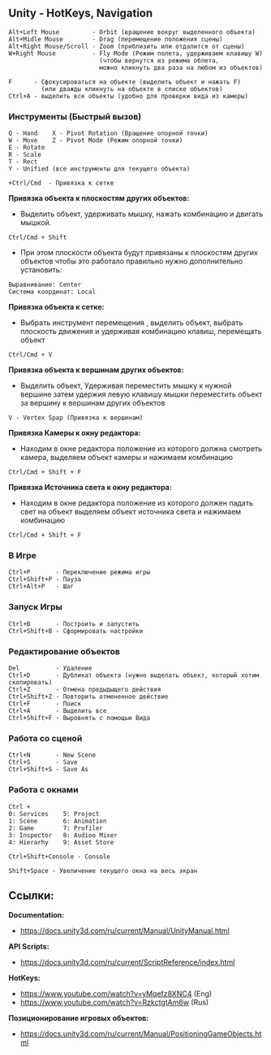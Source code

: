 ## Unity - HotKeys, Navigation

```
Alt+Left Mouse         - Orbit (вращение вокруг выделенного объекта) 
Alt+Midle Mouse        - Drag (перемещение положения сцены) 
Alt+Right Mouse/Scroll - Zoom (приблизить или отдалится от сцены) 
W+Right Mouse          - Fly Mode (Режим полета, удерживаем клавишу W) 
                         (чтобы вернутся из режима облета, 
                         можно кликнуть два раза на любом из объектов) 
                         
F      - Сфокусироваться на объекте (выделить объект и нажать F)
         (или дважды кликнуть на объекте в списке объектов) 
Ctrl+A - выделить все объекты (удобно для проверки вида из камеры) 
```

### Инструменты (Быстрый вызов)

```
Q - Hand    X - Pivot Rotation (Вращение опорной точки) 
W - Move    Z - Pivot Mode (Режим опорной точки) 
E - Rotate  
R - Scale   
T - Rect
Y - Unified (все инструменты для текущего объекта) 

+Ctrl/Cmd  - Привязка к сетке  
```

__Привязка объекта к плоскостям других объектов:__ 

- Выделить объект, удерживать мышку, нажать комбинацию и двигать мышкой.

```  
Ctrl/Cmd + Shift 
```

- При этом плоскости объекта будут привязаны к плоскостям других объектов
  чтобы это работало правильно нужно дополнительно установить:

```  
Выравнивание: Center
Система координат: Local
```

__Привязка объекта к сетке:__
 
- Выбрать инструмент перемещения <W>, выделить объект, выбрать плоскость движения
  и удерживая комбинацию клавиш, перемещать объект

```  
Ctrl/Cmd + V  
```

__Привязка объекта к вершинам других объектов:__

- Выделить объект, Удерживая <V> переместить мышку к нужной вершине
  затем удержия левую клавишу мышки переместить объект за вершину
  к вершинам других объектов
  
```
V - Vertex Spap (Привязка к вершинам)
```

__Привязка Камеры к окну редактора:__

- Находим в окне редактора положение из которого должна смотреть камера, 
  выделяем объект камеры и нажимаем комбинацию 

```  
Ctrl/Cmd + Shift + F 
```

__Привязка Источника света к окну редактора:__

- Находим в окне редактора положение из которого должен падать свет на объект
  выделяем объект источника света и нажимаем комбинацию

```
Ctrl/Cmd + Shift + F
```

### В Игре

```
Ctrl+P       - Переключение режима игры
Ctrl+Shift+P - Пауза
Ctrl+Alt+P   - Шаг
```

### Запуск Игры

```
Ctrl+B       - Построить и запустить
Ctrl+Shift+B - Сформировать настройки
```

### Редактирование объектов

```
Del          - Удаление
Ctrl+D       - Дубликат объекта (нужно выделать объект, который хотим скопировать) 
Ctrl+Z       - Отмена предыдыщего действия
Ctrl+Shift+Z - Повторить отмененное действие  
Ctrl+F       - Поиск
Ctrl+A       - Выделить все
Ctrl+Shift+F - Выровнять с помощью Вида
```

### Работа со сценой

```
Ctrl+N       - New Scene
Ctrl+S       - Save
Ctrl+Shift+S - Save As
```

### Работа с окнами

```
Ctrl + 
0: Services    5: Project  
1: Scene       6: Animation
2: Game        7: Profiler
3: Inspector   8: Audioo Mixer
4: Hierarhy    9: Asset Store

Ctrl+Shift+Console - Console 

Shift+Space - Увеличение текущего окна на весь экран  
```

## Ссылки:
 
__Documentation:__ 
- https://docs.unity3d.com/ru/current/Manual/UnityManual.html

__API Scripts:__
- https://docs.unity3d.com/ru/current/ScriptReference/index.html

__HotKeys:__ 
- https://www.youtube.com/watch?v=yMqefz8XNC4 (Eng) 
- https://www.youtube.com/watch?v=RzkctgtAm6w (Rus) 

__Позиционирование игровых объектов:__ 
- https://docs.unity3d.com/ru/current/Manual/PositioningGameObjects.html



